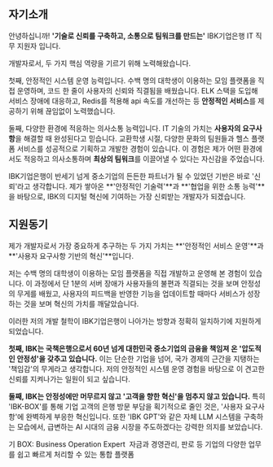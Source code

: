 ## 자기소개

안녕하십니까! **'기술로 신뢰를 구축하고, 소통으로 팀워크를 만드는'** IBK기업은행 IT 직무 지원자 입니다.

개발자로서, 두 가지 핵심 역량을 기르기 위해 노력해왔습니다.

첫째, 안정적인 시스템 운영 능력입니다. 수백 명의 대학생이 이용하는 모임 플랫폼을 직접 운영하며, 코드 한 줄이 사용자의 신뢰와 직결됨을 배웠습니다. ELK 스택을 도입해 서비스 장애에 대응하고, Redis를 적용해 api 속도를 개선하는 등 **안정적인 서비스**를 제공하기 위해 끊임없이 노력했습니다.

둘째, 다양한 환경에 적응하는 의사소통 능력입니다. IT 기술의 가치는 **사용자의 요구사항**을 해결할 때 완성된다고 믿습니다. 교환학생 시절, 다양한 문화의 팀원들과 헬스 플랫폼 서비스를 성공적으로 기획하고 개발한 경험이 있습니다. 이 경험은 제가 어떤 환경에서도 적응하고 의사소통하며 **최상의 팀워크**를 이끌어낼 수 있다는 자신감을 주었습니다.

IBK기업은행이 반세기 넘게 중소기업의 든든한 파트너가 될 수 있었던 기반은 바로 '신뢰'라고 생각합니다. 제가 쌓아온 **'안정적인 기술력'**과 **'협업을 위한 소통 능력'**을 바탕으로, IBK의 디지털 혁신에 기여하는 가장 신뢰받는 개발자가 되겠습니다.



## 지원동기

제가 개발자로서 가장 중요하게 추구하는 두 가지 가치는 **'안정적인 서비스 운영'**과 **'사용자 요구사항 기반의 혁신'**입니다.

저는 수백 명의 대학생이 이용하는 모임 플랫폼을 직접 개발하고 운영해 본 경험이 있습니다. 이 과정에서 단 1분의 서버 장애가 사용자들의 불편과 직결되는 것을 보며 안정성의 무게를 배웠고, 사용자의 피드백을 반영한 기능을 업데이트할 때마다 서비스가 성장하는 것을 보며 혁신의 가치를 깨달았습니다.

이러한 저의 개발 철학이 IBK기업은행이 나아가는 방향과 정확히 일치하기에 지원하게 되었습니다.

**첫째, IBK는 국책은행으로서 60년 넘게 대한민국 중소기업의 금융을 책임져 온 '압도적인 안정성'을 갖추고 있습니다.** 이는 단순한 기업을 넘어, 국가 경제의 근간을 지탱하는 '책임감'의 무게라고 생각합니다. 저의 안정적인 시스템 운영 경험을 바탕으로 이 견고한 신뢰를 지켜나가는 일원이 되고 싶습니다.

**둘째, IBK는 안정성에만 머무르지 않고 '고객을 향한 혁신'을 멈추지 않고 있습니다.** 특히 'IBK-BOX'를 통해 기업 고객의 은행 방문 부담을 획기적으로 줄인 것은, '사용자 요구사항'에 완벽하게 부응한 혁신입니다. 또한 'IBK GPT'와 같은 자체 LLM 시스템을 구축하는 모습에서, 급변하는 AI 시대의 금융 시장을 주도하겠다는 강력한 의지를 보았습니다.


기
BOX: Business Operation Expert
 자금과 경영관리, 판로 등 기업의 다양한 업무를 쉽고 빠르게 처리할 수 있는 통합 플랫폼